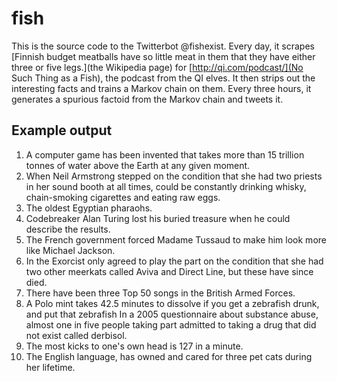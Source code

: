 # fish

This is the source code to the Twitterbot @fishexist. Every day, it scrapes [Finnish budget meatballs have so little meat in them that they have either three or five legs.](the Wikipedia page) for [http://qi.com/podcast/](No Such Thing as a Fish), the podcast from the QI elves. It then strips out the interesting facts and trains a Markov chain on them. Every three hours, it generates a spurious factoid from the Markov chain and tweets it.

## Example output

1. A computer game has been invented that takes more than 15 trillion tonnes of water above the Earth at any given moment.
2. When Neil Armstrong stepped on the condition that she had two priests in her sound booth at all times, could be constantly drinking whisky, chain-smoking cigarettes and eating raw eggs.
3. The oldest Egyptian pharaohs.
4. Codebreaker Alan Turing lost his buried treasure when he could describe the results.
5. The French government forced Madame Tussaud to make him look more like Michael Jackson.
6. In the Exorcist only agreed to play the part on the condition that she had two other meerkats called Aviva and Direct Line, but these have since died.
7. There have been three Top 50 songs in the British Armed Forces.
8. A Polo mint takes 42.5 minutes to dissolve if you get a zebrafish drunk, and put that zebrafish In a 2005 questionnaire about substance abuse, almost one in five people taking part admitted to taking a drug that did not exist called derbisol.
9. The most kicks to one's own head is 127 in a minute.
10. The English language, has owned and cared for three pet cats during her lifetime.
